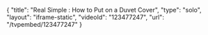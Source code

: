 {
    "title": "Real Simple : How to Put on a Duvet Cover",
    "type": "solo",
    "layout": "iframe-static",
    "videoId": "123477247",
    "url": "\/tvpembed\/123477247"
}